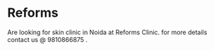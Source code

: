 # Reforms
Are looking for skin clinic in Noida at Reforms Clinic. for more details contact us @ 9810866875 .

